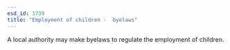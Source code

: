 ```yaml
---
esd_id: 1739
title: "Employment of children -  byelaws"
---
```


A local authority may make byelaws to regulate the employment of children.


